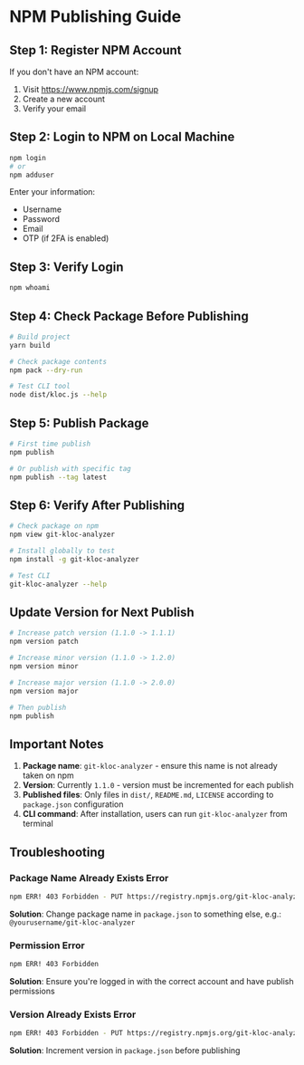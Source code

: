 # NPM Publishing Guide

## Step 1: Register NPM Account

If you don't have an NPM account:
1. Visit https://www.npmjs.com/signup
2. Create a new account
3. Verify your email

## Step 2: Login to NPM on Local Machine

```bash
npm login
# or
npm adduser
```

Enter your information:
- Username
- Password  
- Email
- OTP (if 2FA is enabled)

## Step 3: Verify Login

```bash
npm whoami
```

## Step 4: Check Package Before Publishing

```bash
# Build project
yarn build

# Check package contents
npm pack --dry-run

# Test CLI tool
node dist/kloc.js --help
```

## Step 5: Publish Package

```bash
# First time publish
npm publish

# Or publish with specific tag
npm publish --tag latest
```

## Step 6: Verify After Publishing

```bash
# Check package on npm
npm view git-kloc-analyzer

# Install globally to test
npm install -g git-kloc-analyzer

# Test CLI
git-kloc-analyzer --help
```

## Update Version for Next Publish

```bash
# Increase patch version (1.1.0 -> 1.1.1)
npm version patch

# Increase minor version (1.1.0 -> 1.2.0)
npm version minor

# Increase major version (1.1.0 -> 2.0.0)
npm version major

# Then publish
npm publish
```

## Important Notes

1. **Package name**: `git-kloc-analyzer` - ensure this name is not already taken on npm
2. **Version**: Currently `1.1.0` - version must be incremented for each publish
3. **Published files**: Only files in `dist/`, `README.md`, `LICENSE` according to `package.json` configuration
4. **CLI command**: After installation, users can run `git-kloc-analyzer` from terminal

## Troubleshooting

### Package Name Already Exists Error
```bash
npm ERR! 403 Forbidden - PUT https://registry.npmjs.org/git-kloc-analyzer - Package name too similar to existing package
```
**Solution**: Change package name in `package.json` to something else, e.g.: `@yourusername/git-kloc-analyzer`

### Permission Error
```bash
npm ERR! 403 Forbidden
```
**Solution**: Ensure you're logged in with the correct account and have publish permissions

### Version Already Exists Error
```bash
npm ERR! 403 Forbidden - PUT https://registry.npmjs.org/git-kloc-analyzer - You cannot publish over the previously published versions
```
**Solution**: Increment version in `package.json` before publishing
